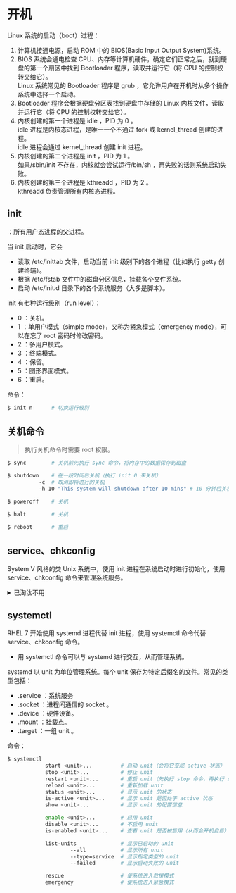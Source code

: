 # 开机

Linux 系统的启动（boot）过程：
1. 计算机接通电源，启动 ROM 中的 BIOS(Basic Input Output System)系统。
2. BIOS 系统会通电检查 CPU、内存等计算机硬件，确定它们正常之后，就到硬盘的第一个扇区中找到 Bootloader 程序，读取并运行它（将 CPU 的控制权转交给它）。
   <br>Linux 系统常见的 Bootloader 程序是 grub ，它允许用户在开机时从多个操作系统中选择一个启动。
3. Bootloader 程序会根据硬盘分区表找到硬盘中存储的 Linux 内核文件，读取并运行它（将 CPU 的控制权转交给它）。
4. 内核创建的第一个进程是 idle ，PID 为 0 。
   <br>idle 进程是内核态进程，是唯一一个不通过 fork 或 kernel_thread 创建的进程。
   <br>idle 进程会通过 kernel_thread 创建 init 进程。
5. 内核创建的第二个进程是 init ，PID 为 1 。
   <br>如果/sbin/init 不存在，内核就会尝试运行/bin/sh ，再失败的话则系统启动失败。
6. 内核创建的第三个进程是 kthreadd ，PID 为 2 。
   <br>kthreadd 负责管理所有内核态进程。

## init

：所有用户态进程的父进程。

当 init 启动时，它会
- 读取 /etc/inittab 文件，启动当前 init 级别下的各个进程（比如执行 getty 创建终端）。
- 根据 /etc/fstab 文件中的磁盘分区信息，挂载各个文件系统。
- 启动 /etc/init.d 目录下的各个系统服务（大多是脚本）。

init 有七种运行级别（run level）：
- 0 ：关机。
- 1 ：单用户模式（simple mode），又称为紧急模式（emergency mode），可以在忘了 root 密码时修改密码。
- 2 ：多用户模式。
- 3 ：终端模式。
- 4 ：保留。
- 5 ：图形界面模式。
- 6 ：重启。

命令：

```sh
$ init n      # 切换运行级别
```

## 关机命令

> 执行关机命令时需要 root 权限。

```sh
$ sync        # 关机前先执行 sync 命令，将内存中的数据保存到磁盘
```

```sh
$ shutdown    # 在一段时间后关机（执行 init 0 来关机）
          -c  # 取消即将进行的关机
          -h 10 "This system will shutdown after 10 mins" # 10 分钟后关机，并将该消息广播给所有用户
```

```sh
$ poweroff    # 关机
```

```sh
$ halt        # 关机
```

```sh
$ reboot      # 重启
```

## service、chkconfig

System V 风格的类 Unix 系统中，使用 init 进程在系统启动时进行初始化，使用 service、chkconfig 命令来管理系统服务。

<details>
<summary>已淘汰不用</summary>

命令：

```sh
$ service
         <name>
         start         # 启动服务
         stop          # 停止服务
         restart       # 重启服务（先执行 stop 命令，再执行 start 命令）
         status        # 查看服务的状态
         --status-all  # 显示所有服务的状态
```

```sh
$ chkconfig 
           <name>      # 查看某服务是否开机自启动
           on          # 设置某服务开机自启动
           off         # 不开机自启动
           --list      # 列出所有已启动的服务
```

</details>

## systemctl

RHEL 7 开始使用 systemd 进程代替 init 进程，使用 systemctl 命令代替 service、chkconfig 命令。
- 用 systemctl 命令可以与 systemd 进行交互，从而管理系统。

systemd 以 unit 为单位管理系统。每个 unit 保存为特定后缀名的文件。常见的类型包括：
- .service ：系统服务
- .socket ：进程间通信的 socket 。
- .device ：硬件设备。
- .mount ：挂载点。
- .target ：一组 unit 。

命令：

```sh
$ systemctl
            start <unit>...         # 启动 unit（会将它变成 active 状态）
            stop <unit>...          # 停止 unit
            restart <unit>...       # 重启 unit（先执行 stop 命令，再执行 start 命令）
            reload <unit>...        # 重新加载 unit
            status <unit>...        # 显示 unit 的状态
            is-active <unit>...     # 显示 unit 是否处于 active 状态
            show <unit>...          # 显示 unit 的配置信息

            enable <unit>...        # 启用 unit
            disable <unit>...       # 不启用 unit
            is-enabled <unit>...    # 查看 unit 是否被启用（从而会开机自启）

            list-units              # 显示已启动的 unit
                    --all           # 显示所有 unit
                    --type=service  # 显示指定类型的 unit
                    --failed        # 显示启动失败的 unit

            rescue                  # 使系统进入救援模式
            emergency               # 使系统进入紧急模式
```
